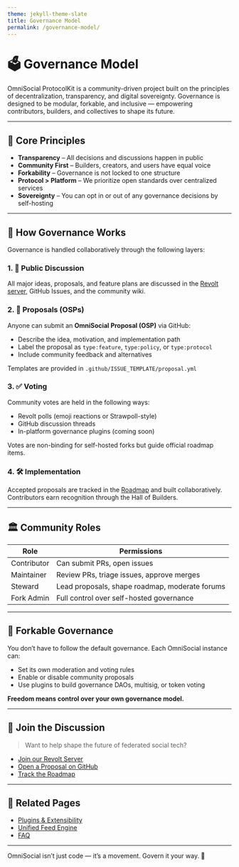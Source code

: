 ```yaml
---
theme: jekyll-theme-slate
title: Governance Model
permalink: /governance-model/
---
```


# 🗳 Governance Model

OmniSocial ProtocolKit is a community-driven project built on the principles of decentralization, transparency, and digital sovereignty. Governance is designed to be modular, forkable, and inclusive — empowering contributors, builders, and collectives to shape its future.

---

## 🎯 Core Principles

- **Transparency** – All decisions and discussions happen in public
- **Community First** – Builders, creators, and users have equal voice
- **Forkability** – Governance is not locked to one structure
- **Protocol > Platform** – We prioritize open standards over centralized services
- **Sovereignty** – You can opt in or out of any governance decisions by self-hosting

---

## 🧠 How Governance Works

Governance is handled collaboratively through the following layers:

### 1. 💬 Public Discussion
All major ideas, proposals, and feature plans are discussed in the [Revolt server](https://revolt.chat/invite/yourlink), GitHub Issues, and the community wiki.

### 2. 📜 Proposals (OSPs)
Anyone can submit an **OmniSocial Proposal (OSP)** via GitHub:
- Describe the idea, motivation, and implementation path
- Label the proposal as `type:feature`, `type:policy`, or `type:protocol`
- Include community feedback and alternatives

Templates are provided in `.github/ISSUE_TEMPLATE/proposal.yml`

### 3. ✅ Voting
Community votes are held in the following ways:
- Revolt polls (emoji reactions or Strawpoll-style)
- GitHub discussion threads
- In-platform governance plugins (coming soon)

Votes are non-binding for self-hosted forks but guide official roadmap items.

### 4. 🛠 Implementation
Accepted proposals are tracked in the [Roadmap](https://github.com/beitmenotyou-com/OmniSocial-ProtocolKit/wiki/Roadmap) and built collaboratively. Contributors earn recognition through the Hall of Builders.

---

## 🏛 Community Roles

| Role        | Permissions                                     |
|-------------|-------------------------------------------------|
| Contributor | Can submit PRs, open issues                     |
| Maintainer  | Review PRs, triage issues, approve merges       |
| Steward     | Lead proposals, shape roadmap, moderate forums  |
| Fork Admin  | Full control over self-hosted governance        |

---

## 🧩 Forkable Governance

You don’t have to follow the default governance. Each OmniSocial instance can:
- Set its own moderation and voting rules
- Enable or disable community proposals
- Use plugins to build governance DAOs, multisig, or token voting

**Freedom means control over your own governance model.**

---

## 🤝 Join the Discussion

> Want to help shape the future of federated social tech?

- [Join our Revolt Server](https://revolt.chat/invite/yourlink)
- [Open a Proposal on GitHub](https://github.com/beitmenotyou-com/OmniSocial-ProtocolKit/issues/new?assignees=&labels=type%3Aproposal&template=proposal.yml)
- [Track the Roadmap](https://github.com/beitmenotyou-com/OmniSocial-ProtocolKit/wiki/Roadmap)

---

## 🔗 Related Pages
- [Plugins & Extensibility](./plugins--extensibility/)
- [Unified Feed Engine](./unified-feed-engine/)
- [FAQ](./faq)

---

OmniSocial isn’t just code — it’s a movement. Govern it your way. 🌱
